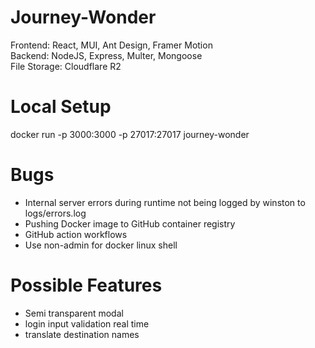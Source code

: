 # Journey-Wonder

Frontend: React, MUI, Ant Design, Framer Motion    
Backend: NodeJS, Express, Multer, Mongoose  
File Storage: Cloudflare R2  

# Local Setup
docker run -p 3000:3000 -p 27017:27017 journey-wonder

# Bugs
- Internal server errors during runtime not being logged by winston to logs/errors.log
- Pushing Docker image to GitHub container registry
- GitHub action workflows
- Use non-admin for docker linux shell

# Possible Features
- Semi transparent modal
- login input validation real time
- translate destination names